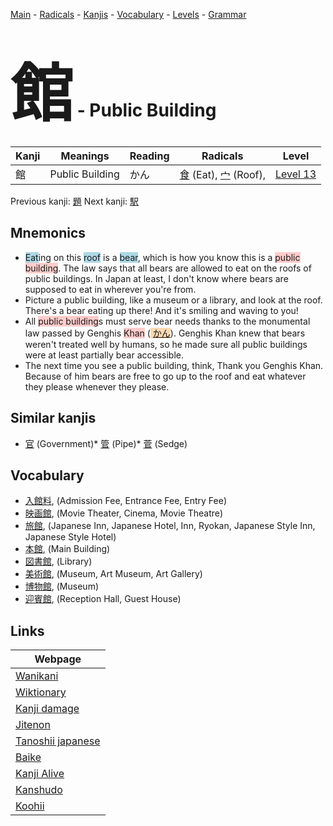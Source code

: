 <style> bigfont {font-size: 100px}</style>
[Main](../index.md) -
[Radicals](../radicals.md) -
[Kanjis](../kanjis.md) -
[Vocabulary](../vocabulary.md) -
[Levels](../levels.md) -
[Grammar](../grammar.md)
# <bigfont> 館</bigfont> - Public Building 

| Kanji | Meanings | Reading | Radicals | Level |
| --- | --- | --- | --- | --- |
| 館 | Public Building | かん | [食](../radicals/食.md) (Eat), [宀](../radicals/宀.md) (Roof),  | [Level 13](../levels/wk_level13.md) |

Previous kanji: [題](題.md) Next kanji: [駅](駅.md) 

## Mnemonics
 * <span style="background-color:#ADD8E6"> Eat</span>ing on this <span style="background-color:#ADD8E6"> roof</span> is a <span style="background-color:#ADD8E6"> bear</span>, which is how you know this is a <span style="background-color:#ffcccb"> public building</span>. The law says that all bears are allowed to eat on the roofs of public buildings. In Japan at least, I don't know where bears are supposed to eat in wherever you're from.
* Picture a public building, like a museum or a library, and look at the roof. There's a bear eating up there! And it's smiling and waving to you!
* All <span style="background-color:#ffcccb"> public building</span>s must serve bear needs thanks to the monumental law passed by Genghis <span style="background-color:#ffcccb"> Khan</span> (<span style="background-color:#fed8b1"> [かん](https://jisho.org/search/かん)</span>). Genghis Khan knew that bears weren't treated well by humans, so he made sure all public buildings were at least partially bear accessible.
* The next time you see a public building, think, Thank you Genghis Khan. Because of him bears are free to go up to the roof and eat whatever they please whenever they please. 


## Similar kanjis
 * [官](官.md) (Government)* [管](管.md) (Pipe)* [菅](菅.md) (Sedge)


## Vocabulary
 * [入館料](../vocabulary/館.md), (Admission Fee, Entrance Fee, Entry Fee)
* [映画館](../vocabulary/館.md), (Movie Theater, Cinema, Movie Theatre)
* [旅館](../vocabulary/館.md), (Japanese Inn, Japanese Hotel, Inn, Ryokan, Japanese Style Inn, Japanese Style Hotel)
* [本館](../vocabulary/館.md), (Main Building)
* [図書館](../vocabulary/館.md), (Library)
* [美術館](../vocabulary/館.md), (Museum, Art Museum, Art Gallery)
* [博物館](../vocabulary/館.md), (Museum)
* [迎賓館](../vocabulary/館.md), (Reception Hall, Guest House)



## Links 

| Webpage |
| --- |
| [Wanikani          ](https://www.wanikani.com/kanji/館) |
| [Wiktionary        ](https://en.wiktionary.org/wiki/館) |
| [Kanji damage      ](http://www.kanjidamage.com/kanji/search?utf8=✓&q=館) |
| [Jitenon           ](https://jitenon.com/kanji/館) |
| [Tanoshii japanese ](https://www.tanoshiijapanese.com/dictionary/kanji.cfm?k=館) |
| [Baike             ](https://baike.baidu.com/item/館) |
| [Kanji Alive       ](https://app.kanjialive.com/館) |
| [Kanshudo          ](https://www.kanshudo.com/searchmn?q=館) |
| [Koohii            ](https://kanji.koohii.com/study/kanji/館) |
